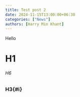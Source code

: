 ```yaml
---
title: Test post 2
date: 2024-11-15T13:00:00+06:30
categories: ["News"]
authors: [Harry Min Khant]
---
```

Hello
<!--more-->
# H1
###### H6
### H3{#i}